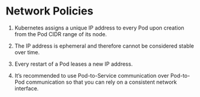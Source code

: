 # Network Policies 

1. Kubernetes assigns a unique IP address to every Pod upon creation from the Pod CIDR range of its node. 

2. The IP address is ephemeral and therefore cannot be considered stable over time. 

3. Every restart of a Pod leases a new IP address. 

4. It’s recommended to use Pod-to-Service communication over Pod-to-Pod communication so that you can rely on a consistent network interface.